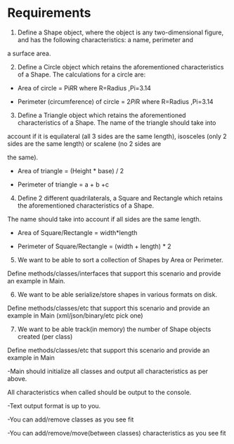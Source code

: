 
# Requirements
1. Define a Shape object, where the object is any two-dimensional figure, and has the following characteristics: a name, perimeter and

a surface area.



2. Define a Circle object which retains the aforementioned characteristics of a Shape. The calculations for a circle are:

- Area of circle = Pi*R*R  where R=Radius ,Pi=3.14

- Perimeter (circumference) of circle = 2*Pi*R where R=Radius ,Pi=3.14



3. Define a Triangle object which retains the aforementioned characteristics of a Shape. The name of the triangle should take into

account if it is equilateral (all 3 sides are the same length), isosceles (only 2 sides are the same length) or scalene (no 2 sides are

the same).

- Area of triangle = (Height * base) / 2

- Perimeter of triangle = a + b +c



4. Define 2 different quadrilaterals, a Square and Rectangle which retains the aforementioned characteristics of a Shape.

  The name should take into account if all sides are the same length.

  - Area of Square/Rectangle = width*length

  - Perimeter of Square/Rectangle = (width + length) * 2



5. We want to be able to sort a collection of Shapes by Area or Perimeter.

  Define methods/classes/interfaces that support this scenario and provide an example in Main.

  

6. We want to be able serialize/store shapes in various formats on disk.

  Define methods/classes/etc that support this scenario and provide an example in Main (xml/json/binary/etc pick one)

  

7. We want to be able track(in memory) the number of Shape objects created (per class)

  Define methods/classes/etc that support this scenario and provide an example in Main



-Main should initialize all classes and output all characteristics as per above.

 All characteristics when called should be output to the console.

-Text output format is up to you.

-You can add/remove classes as you see fit 

-You can add/remove/move(between classes) characteristics as you see fit 
